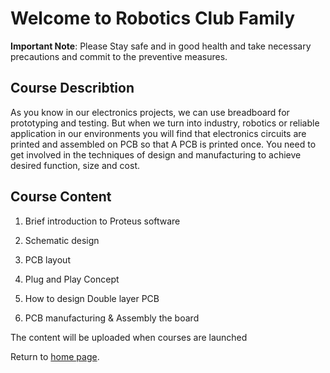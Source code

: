 
# Welcome to Robotics Club Family
**Important Note**: Please Stay safe and in good health and take necessary precautions and commit to the preventive measures.

## Course Describtion
As you know in our electronics projects, we can use breadboard for prototyping and testing. But when we turn into industry, robotics or reliable application in our environments you will find that electronics circuits are printed and assembled on PCB so that A PCB is printed once. You need to get involved in the techniques of design and manufacturing to achieve desired function, size and cost.
## Course Content

1. Brief introduction to Proteus software

2. Schematic design

3. PCB layout

4. Plug and Play Concept 

5. How to design Double layer PCB 

6. PCB manufacturing & Assembly the board

The content will be uploaded when courses are launched
  
Return to [home page](https://ejust-robotics-club.github.io/Ejust-Robotics-Club/).
